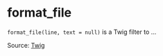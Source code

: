 # format_file

`format_file(line, text = null)` is a Twig filter to ...


Source: [Twig](https://twig.symfony.com/format_file)